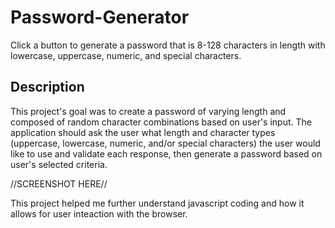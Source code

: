 # Password-Generator

Click a button to generate a password that is 8-128 characters in length with lowercase, uppercase, numeric, and special characters.

## Description

 This project's goal was to create a password of varying length and composed of random character combinations based on user's input.  The application should ask the user what length and character types (uppercase, lowercase, numeric, and/or special characters) the user would like to use and validate each response, then generate a password based on user's selected criteria. 

//SCREENSHOT HERE//


 This project helped me further understand javascript coding and how it allows for user inteaction with the browser.  
